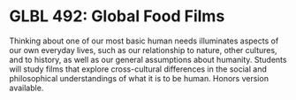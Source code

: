 # GLBL 492: Global Food Films

Thinking about one of our most basic human needs illuminates aspects of our own everyday lives, such as our relationship to nature, other cultures, and to history, as well as our general assumptions about humanity. Students will study films that explore cross-cultural differences in the social and philosophical understandings of what it is to be human. Honors version available.